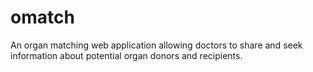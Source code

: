 # omatch
An organ matching web application allowing doctors to share and seek information about potential organ donors and recipients.
